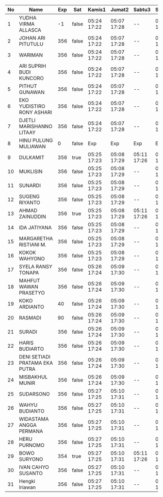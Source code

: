| No | Name | Exp | Sat | Kamis1 | Jumat2 | Sabtu3 | Senin5 | Selasa6 | Rabu7 | Kamis8 | Jumat9 | Sabtu10 | Senin12 | Selasa13 | Rabu14 | Kamis15 | Jumat16 | Sabtu17 | Senin19 | Selasa20 | Rabu21 | Kamis22 | Jumat23 |
|-----|-----|-----|-----|-----|-----|-----|-----|-----|-----|-----|-----|-----|-----|-----|-----|-----|-----|-----|-----|-----|-----|-----|-----|
| 1 | YUDHA VIRMA ALLASCA | -1 | false | 05:24 17:22 | 05:07 17:28 | -- | 05:17 17:01 | 05:07 17:13 | 05:05 17:22 | 05:22 17:18 | 05:23 17:29 | -- | 05:15 17:06 | 05:23 17:07 | 05:09 17:13 | 05:26 17:18 | 05:24 17:29 | -- | 05:12 17:24 | 05:28 17:11 | 05:18 17:12 | 05:15 17:18 | 05:02 17:09 |
| 2 | JOHAN ARI PITUTULU | 356 | false | 05:24 17:22 | 05:07 17:28 | -- | 05:17 17:01 | 05:07 17:13 | 05:05 17:22 | 05:22 17:18 | 05:23 17:29 | -- | 05:15 17:06 | 05:23 17:07 | 05:09 17:13 | 05:26 17:18 | 05:24 17:29 | -- | 05:12 17:24 | 05:28 17:11 | 05:18 17:12 | 05:15 17:18 | 05:02 17:09 |
| 3 | WARIMAN | 356 | false | 05:24 17:22 | 05:07 17:28 | -- | 05:17 17:01 | 05:07 17:13 | 05:05 17:22 | 05:22 17:18 | 05:23 17:29 | -- | 05:15 17:06 | 05:23 17:07 | 05:09 17:13 | 05:26 17:18 | 05:24 17:29 | -- | 05:12 17:24 | 05:28 17:11 | 05:18 17:12 | 05:15 17:18 | 05:02 17:09 |
| 4 | ARI SUPRIH BUDI KUNCORO | 356 | false | 05:24 17:22 | 05:07 17:28 | -- | 05:17 17:01 | 05:07 17:13 | 05:05 17:22 | 05:22 17:18 | 05:23 17:29 | -- | 05:15 17:06 | 05:23 17:07 | 05:09 17:13 | 05:26 17:18 | 05:24 17:29 | -- | 05:12 17:24 | 05:28 17:11 | 05:18 17:12 | 05:15 17:18 | 05:02 17:09 |
| 5 | PITHUT GUNAWAN | 356 | false | 05:24 17:22 | 05:07 17:28 | -- | 05:17 17:01 | 05:07 17:13 | 05:05 17:22 | 05:22 17:18 | 05:23 17:29 | -- | 05:15 17:06 | 05:23 17:07 | 05:09 17:13 | 05:26 17:18 | 05:24 17:29 | -- | 05:12 17:24 | 05:28 17:11 | 05:18 17:12 | 05:15 17:18 | 05:02 17:09 |
| 6 | EKO YUDISTIRO RONY ASHARI | 356 | false | 05:24 17:22 | 05:07 17:28 | -- | 05:17 17:01 | 05:07 17:13 | 05:05 17:22 | 05:22 17:18 | 05:23 17:29 | -- | 05:15 17:06 | 05:23 17:07 | 05:09 17:13 | 05:26 17:18 | 05:24 17:29 | -- | 05:12 17:24 | 05:28 17:11 | 05:18 17:12 | 05:15 17:18 | 05:02 17:09 |
| 7 | DJETLI MARISHANNO LITAAY | 356 | false | 05:24 17:22 | 05:07 17:28 | -- | 05:17 17:01 | 05:07 17:14 | 05:05 17:22 | 05:22 17:18 | 05:23 17:29 | -- | 05:15 17:06 | 05:23 17:07 | 05:09 17:13 | 05:26 17:18 | 05:24 17:29 | -- | 05:12 17:24 | 05:28 17:11 | 05:18 17:12 | 05:15 17:18 | 05:02 17:09 |
| 8 | HINU PULUNG MULIAWAN | 0 | false | Exp | Exp | Exp | Exp | Exp | Exp | Exp | Exp | Exp | Exp | Exp | Exp | Exp | Exp | Exp | Exp | Exp | Exp | Exp | Exp |
| 9 | DULKAMIT | 356 | true | 05:25 17:23 | 05:08 17:29 | 05:11 17:26 | 05:18 17:02 | 05:08 17:14 | 05:06 17:23 | 05:23 17:19 | 05:24 17:30 | 05:26 17:09 | 05:16 17:07 | 05:24 17:08 | 05:10 17:14 | 05:27 17:19 | 05:25 17:30 | 05:18 17:15 | 05:13 17:25 | 05:29 17:12 | 05:19 17:13 | 05:16 17:19 | 05:03 17:10 |
| 10 | MUKLISIN | 356 | false | 05:25 17:23 | 05:08 17:29 | -- | 05:18 17:02 | 05:08 17:14 | 05:06 17:23 | 05:23 17:19 | 05:24 17:30 | -- | 05:16 17:07 | 05:24 17:08 | 05:10 17:14 | 05:27 17:19 | 05:25 17:30 | -- | 05:13 17:25 | 05:29 17:12 | 05:19 17:13 | 05:16 17:19 | 05:03 17:10 |
| 11 | SUNARDI | 356 | false | 05:25 17:23 | 05:08 17:29 | -- | 05:18 17:02 | 05:08 17:14 | 05:06 17:23 | 05:23 17:19 | 05:24 17:30 | -- | 05:16 17:07 | 05:24 17:08 | 05:10 17:14 | 05:27 17:19 | 05:25 17:30 | -- | 05:13 17:25 | 05:29 17:12 | 05:19 17:13 | 05:16 17:19 | 05:03 17:10 |
| 12 | SUGENG RIYANTO | 356 | false | 05:25 17:23 | 05:08 17:29 | -- | 05:18 17:02 | 05:08 17:14 | 05:06 17:23 | 05:23 17:19 | 05:24 17:30 | -- | 05:16 17:07 | 05:24 17:08 | 05:10 17:14 | 05:27 17:19 | 05:25 17:30 | -- | 05:13 17:25 | 05:29 17:12 | 05:19 17:13 | 05:16 17:19 | 05:03 17:10 |
| 13 | AHMAD ZAINUDDIN | 356 | true | 05:25 17:23 | 05:08 17:29 | 05:11 17:26 | 05:18 17:02 | 05:08 17:14 | 05:06 17:23 | 05:23 17:19 | 05:24 17:30 | 05:26 17:09 | 05:16 17:07 | 05:24 17:08 | 05:10 17:14 | 05:27 17:19 | 05:25 17:30 | 05:18 17:15 | 05:13 17:25 | 05:29 17:12 | 05:19 17:13 | 05:16 17:19 | 05:03 17:10 |
| 14 | IDA JATIYANA | 356 | false | 05:25 17:23 | 05:08 17:29 | -- | 05:18 17:02 | 05:08 17:14 | 05:06 17:23 | 05:23 17:19 | 05:24 17:30 | -- | 05:16 17:07 | 05:24 17:08 | 05:10 17:14 | 05:27 17:19 | 05:25 17:30 | -- | 05:13 17:25 | 05:29 17:12 | 05:19 17:13 | 05:16 17:19 | 05:03 17:10 |
| 15 | MARGARETHA RISTIANI M. | 356 | false | 05:25 17:23 | 05:08 17:29 | -- | 05:18 17:02 | 05:08 17:15 | 05:06 17:23 | 05:23 17:19 | 05:24 17:30 | -- | 05:16 17:07 | 05:24 17:08 | 05:10 17:14 | 05:27 17:19 | 05:25 17:30 | -- | 05:13 17:25 | 05:29 17:12 | 05:19 17:13 | 05:16 17:19 | 05:03 17:10 |
| 16 | KOKOK WAHYONO | 356 | false | 05:25 17:23 | 05:08 17:29 | -- | 05:18 17:02 | 05:08 17:15 | 05:06 17:24 | 05:23 17:19 | 05:24 17:30 | -- | 05:16 17:07 | 05:24 17:08 | 05:10 17:14 | 05:27 17:20 | 05:25 17:30 | -- | 05:13 17:26 | 05:29 17:12 | 05:19 17:13 | 05:16 17:19 | 05:03 17:10 |
| 17 | SYELA RANSY TONAPA | 356 | false | 05:26 17:24 | 05:09 17:30 | -- | 05:19 17:03 | 05:09 17:15 | 05:07 17:24 | 05:24 17:20 | 05:25 17:31 | -- | 05:17 17:08 | 05:25 17:09 | 05:11 17:15 | 05:28 17:20 | 05:26 17:31 | -- | 05:14 17:26 | 05:30 17:13 | 05:20 17:14 | 05:17 17:20 | 05:04 17:11 |
| 18 | MAHFUT WAWAN PRASETYO | 356 | false | 05:26 17:24 | 05:09 17:30 | -- | 05:19 17:03 | 05:09 17:15 | 05:07 17:24 | 05:24 17:20 | 05:25 17:31 | -- | 05:17 17:08 | 05:25 17:09 | 05:11 17:15 | 05:28 17:20 | 05:26 17:31 | -- | 05:14 17:26 | 05:30 17:13 | 05:20 17:14 | 05:17 17:20 | 05:04 17:11 |
| 19 | KOKO ARDIANTO | 40 | false | 05:26 17:24 | 05:09 17:30 | -- | 05:19 17:03 | 05:09 17:15 | 05:07 17:24 | 05:24 17:20 | 05:25 17:31 | -- | 05:17 17:08 | 05:25 17:09 | 05:11 17:15 | 05:28 17:20 | 05:26 17:31 | -- | 05:14 17:26 | 05:30 17:13 | 05:20 17:14 | 05:17 17:20 | 05:04 17:11 |
| 20 | RASMADI | 90 | false | 05:26 17:24 | 05:09 17:30 | -- | 05:19 17:03 | 05:09 17:15 | 05:07 17:24 | 05:24 17:20 | 05:25 17:31 | -- | 05:17 17:08 | 05:25 17:09 | 05:11 17:15 | 05:28 17:20 | 05:26 17:31 | -- | 05:14 17:26 | 05:30 17:13 | 05:20 17:14 | 05:17 17:20 | 05:04 17:11 |
| 21 | SURADI | 356 | false | 05:26 17:24 | 05:09 17:30 | -- | 05:19 17:03 | 05:09 17:15 | 05:07 17:24 | 05:24 17:20 | 05:25 17:31 | -- | 05:17 17:08 | 05:25 17:09 | 05:11 17:15 | 05:28 17:20 | 05:26 17:31 | -- | 05:14 17:26 | 05:30 17:13 | 05:20 17:14 | 05:17 17:20 | 05:04 17:11 |
| 22 | HARIS BUDIARTO | 356 | false | 05:26 17:24 | 05:09 17:30 | -- | 05:19 17:03 | 05:09 17:15 | 05:07 17:24 | 05:24 17:20 | 05:25 17:31 | -- | 05:17 17:08 | 05:25 17:09 | 05:11 17:15 | 05:28 17:20 | 05:26 17:31 | -- | 05:14 17:26 | 05:30 17:13 | 05:20 17:14 | 05:17 17:20 | 05:04 17:11 |
| 23 | DENI SETIADI PRATAMA EKA PUTRA | 356 | false | 05:26 17:24 | 05:09 17:30 | -- | 05:19 17:03 | 05:09 17:16 | 05:07 17:24 | 05:24 17:20 | 05:25 17:31 | -- | 05:17 17:08 | 05:25 17:09 | 05:11 17:15 | 05:28 17:20 | 05:26 17:31 | -- | 05:14 17:27 | 05:30 17:13 | 05:20 17:14 | 05:17 17:20 | 05:04 17:11 |
| 24 | MISBAKHUL MUNIR | 356 | false | 05:26 17:24 | 05:09 17:30 | -- | 05:19 17:03 | 05:09 17:16 | 05:08 17:25 | 05:24 17:21 | 05:25 17:31 | -- | 05:17 17:08 | 05:25 17:09 | 05:11 17:15 | 05:28 17:21 | 05:26 17:31 | -- | 05:14 17:27 | 05:30 17:13 | 05:20 17:14 | 05:17 17:20 | 05:04 17:11 |
| 25 | SUDARSONO | 356 | false | 05:27 17:25 | 05:10 17:31 | -- | 05:20 17:04 | 05:10 17:16 | 05:08 17:25 | 05:25 17:21 | 05:26 17:32 | -- | 05:18 17:09 | 05:26 17:10 | 05:12 17:16 | 05:29 17:21 | 05:27 17:32 | -- | 05:15 17:27 | 05:31 17:14 | 05:21 17:15 | 05:18 17:21 | 05:05 17:12 |
| 26 | WAHYU BUDIANTO | 356 | false | 05:27 17:25 | 05:10 17:31 | -- | 05:20 17:04 | 05:10 17:16 | 05:08 17:25 | 05:25 17:21 | 05:26 17:32 | -- | 05:18 17:09 | 05:26 17:10 | 05:12 17:16 | 05:29 17:21 | 05:27 17:32 | -- | 05:15 17:27 | 05:31 17:14 | 05:21 17:15 | 05:18 17:21 | 05:05 17:12 |
| 27 | WIDASTAMA ANGGA PERMANA | 356 | false | 05:27 17:25 | 05:10 17:31 | -- | 05:20 17:04 | 05:10 17:16 | 05:08 17:25 | 05:25 17:21 | 05:26 17:32 | -- | 05:18 17:09 | 05:26 17:10 | 05:12 17:16 | 05:29 17:21 | 05:27 17:32 | -- | 05:15 17:27 | 05:31 17:14 | 05:21 17:15 | 05:18 17:21 | 05:05 17:12 |
| 28 | HERU PURNOMO | 356 | false | 05:27 17:25 | 05:10 17:31 | -- | 05:20 17:04 | 05:10 17:16 | 05:08 17:25 | 05:25 17:21 | 05:26 17:32 | -- | 05:18 17:09 | 05:26 17:10 | 05:12 17:16 | 05:29 17:21 | 05:27 17:32 | -- | 05:15 17:27 | 05:31 17:14 | 05:21 17:15 | 05:18 17:21 | 05:05 17:12 |
| 29 | BOWO SURYONO | 354 | true | 05:27 17:25 | 05:10 17:31 | 05:11 17:26 | 05:20 17:04 | 05:10 17:16 | 05:08 17:25 | 05:25 17:21 | 05:26 17:32 | 05:26 17:09 | 05:18 17:09 | 05:26 17:10 | 05:12 17:16 | 05:29 17:21 | 05:27 17:32 | 05:18 17:15 | 05:15 17:27 | 05:31 17:14 | 05:21 17:15 | 05:18 17:21 | 05:05 17:12 |
| 30 | IVAN CAHYO SUSANTO | 356 | false | 05:27 17:25 | 05:10 17:31 | -- | 05:20 17:04 | 05:10 17:17 | 05:08 17:25 | 05:25 17:21 | 05:26 17:32 | -- | 05:18 17:09 | 05:26 17:10 | 05:12 17:16 | 05:29 17:21 | 05:27 17:32 | -- | 05:15 17:27 | 05:31 17:14 | 05:21 17:15 | 05:18 17:21 | 05:05 17:12 |
| 31 | Hengki Iriawan | 356 | false | 05:27 17:25 | 05:10 17:31 | -- | 05:20 17:04 | 05:10 17:17 | 05:09 17:25 | 05:25 17:21 | 05:26 17:32 | -- | 05:18 17:09 | 05:26 17:10 | 05:12 17:16 | 05:29 17:21 | 05:27 17:32 | -- | 05:15 17:28 | 05:31 17:14 | 05:21 17:15 | 05:18 17:21 | 05:05 17:12 |
